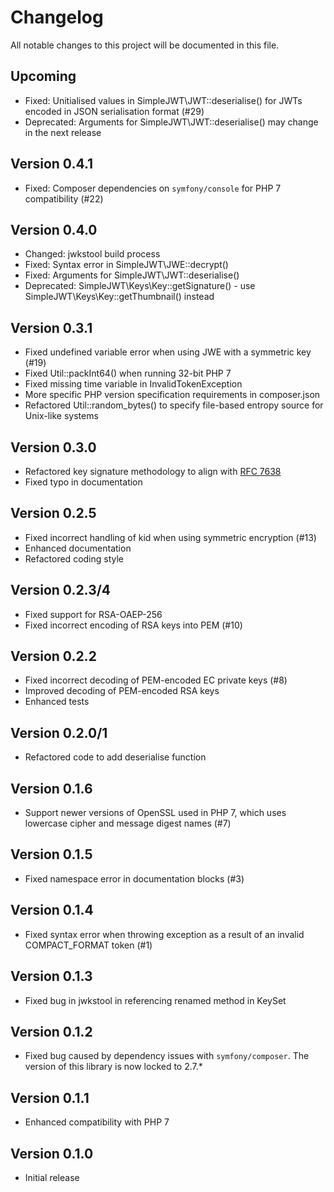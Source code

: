 # Changelog

All notable changes to this project will be documented in this file.

## Upcoming

- Fixed: Unitialised values in SimpleJWT\JWT::deserialise() for JWTs encoded
  in JSON serialisation format (#29)
- Deprecated: Arguments for SimpleJWT\JWT::deserialise() may change
  in the next release

## Version 0.4.1

- Fixed: Composer dependencies on `symfony/console` for PHP 7 compatibility
  (#22)

## Version 0.4.0

- Changed: jwkstool build process
- Fixed: Syntax error in SimpleJWT\JWE::decrypt()
- Fixed: Arguments for SimpleJWT\JWT::deserialise()
 - Deprecated: SimpleJWT\Keys\Key::getSignature() - use 
   SimpleJWT\Keys\Key::getThumbnail() instead

## Version 0.3.1

- Fixed undefined variable error when using JWE with a symmetric key (#19)
- Fixed Util::packInt64() when running 32-bit PHP 7
- Fixed missing time variable in InvalidTokenException
- More specific PHP version specification requirements in composer.json
- Refactored Util::random_bytes() to specify file-based entropy source
  for Unix-like systems

## Version 0.3.0

- Refactored key signature methodology to align with
  [RFC 7638](https://tools.ietf.org/html/rfc7638)
- Fixed typo in documentation

## Version 0.2.5

- Fixed incorrect handling of kid when using symmetric encryption (#13)
- Enhanced documentation
- Refactored coding style

## Version 0.2.3/4

- Fixed support for RSA-OAEP-256
- Fixed incorrect encoding of RSA keys into PEM (#10)

## Version 0.2.2

- Fixed incorrect decoding of PEM-encoded EC private keys (#8)
- Improved decoding of PEM-encoded RSA keys
- Enhanced tests

## Version 0.2.0/1

- Refactored code to add deserialise function

## Version 0.1.6

- Support newer versions of OpenSSL used in PHP 7, which uses lowercase
  cipher and message digest names (#7)

## Version 0.1.5

- Fixed namespace error in documentation blocks (#3)

## Version 0.1.4

- Fixed syntax error when throwing exception as a result of an invalid
  COMPACT_FORMAT token (#1)

## Version 0.1.3

- Fixed bug in jwkstool in referencing renamed method in KeySet

## Version 0.1.2

- Fixed bug caused by dependency issues with `symfony/composer`.  The version
  of this library is now locked to 2.7.*

## Version 0.1.1

- Enhanced compatibility with PHP 7

## Version 0.1.0

- Initial release
